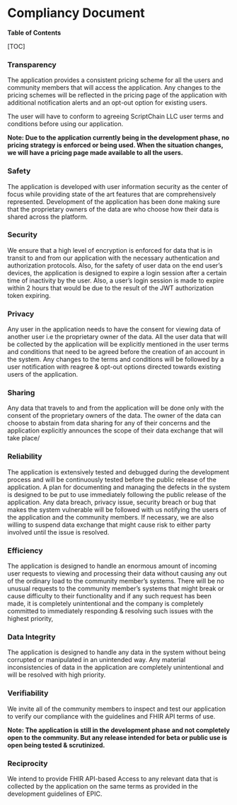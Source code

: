 # Compliancy Document

**Table of Contents**


[TOC]



### Transparency

The application provides a consistent pricing scheme for all the users and community members that will access the application. Any changes to the pricing schemes will be reflected in the pricing page of the application with additional notification alerts and an opt-out option for existing users. 

The user will have to conform to agreeing ScriptChain LLC user terms and conditions before using our application. 

**Note: Due to the application currently being in the development phase, no pricing strategy is enforced or being used. When the situation changes, we will have a pricing page made available to all the users.**


### Safety

The application is developed with user information security as the center of focus while providing state of the art features that are comprehensively represented. Development of the application has been done making sure that the proprietary owners of the data are who choose how their data is shared across the platform.


### Security

We ensure that a high level of encryption is enforced for data that is in transit to and from our application with the necessary authentication and authorization protocols. Also, for the safety of user data on the end user’s devices, the application is designed to expire a login session after a certain time of inactivity by the user. Also, a user’s login session is made to expire within 2 hours that would be due to the result of the JWT authorization token expiring.


### Privacy

Any user in the application needs to have the consent for viewing data of another user i.e the proprietary owner of the data. All the user data that will be collected by the application will be explicitly mentioned in the user terms and conditions that need to be agreed before the creation of an account in the system. Any changes to the terms and conditions will be followed by a user notification with reagree & opt-out options directed towards existing users of the application.


### Sharing

Any data that travels to and from the application will be done only with the consent of the proprietary owners of the data. The owner of the data can choose to abstain from data sharing for any of their concerns and the application explicitly announces the scope of their data exchange that will take place/


### Reliability

The application is extensively tested and debugged during the development process and will be continuously tested before the public release of the application. A plan for documenting and managing the defects in the system is designed to be put to use immediately following the public release of the application. Any data breach, privacy issue, security breach or bug that makes the system vulnerable will be followed with us notifying the users of the application and the community members. If necessary, we are also willing to suspend data exchange that might cause risk to either party involved until the issue is resolved.


### Efficiency

The application is designed to handle an enormous amount of incoming user requests to viewing and processing their data without causing any out of the ordinary load to the community member’s systems. There will be no unusual requests to the community member’s systems that might break or cause difficulty to their functionality and if any such request has been made, it is completely unintentional and the company is completely committed to immediately responding & resolving such issues with the highest priority, 


### Data Integrity

The application is designed to handle any data in the system without being corrupted or manipulated in an unintended way. Any material inconsistencies of data in the application are completely unintentional and will be resolved with high priority.


### Verifiability

We invite all of the community members to inspect and test our application to verify our compliance with the guidelines and FHIR API terms of use. 

**Note: The application is still in the development phase and not completely open to the community. But any release intended for beta or public use is open being tested & scrutinized.**


### Reciprocity

We intend to provide FHIR API-based Access to any relevant data that is collected by the application on the same terms as provided in the development guidelines of EPIC.
